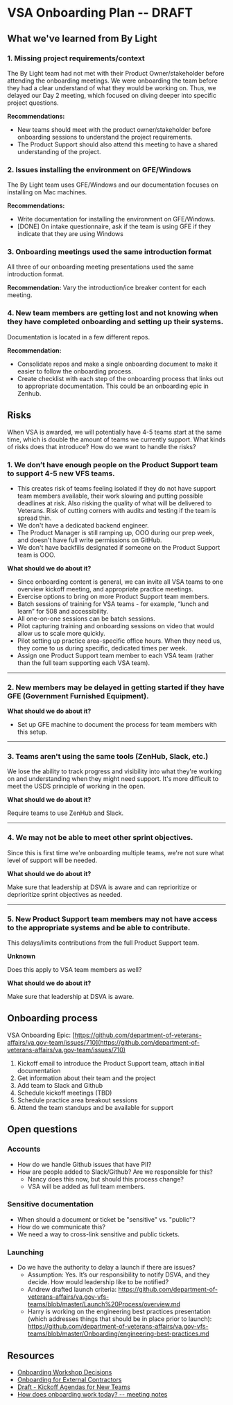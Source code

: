 # VSA Onboarding Plan -- DRAFT

## What we've learned from By Light
### 1. Missing project requirements/context
The By Light team had not met with their Product Owner/stakeholder before attending the onboarding meetings. We were onboarding the team before they had a clear understand of what they would be working on. Thus, we delayed our Day 2 meeting, which focused on diving deeper into specific project questions.

**Recommendations:** 

* New teams should meet with the product owner/stakeholder before onboarding sessions to understand the project requirements. 
* The Product Support should also attend this meeting to have a shared understanding of the project.

### 2. Issues installing the environment on GFE/Windows
The By Light team uses GFE/Windows and our documentation focuses on installing on Mac machines. 

**Recommendations:** 

* Write documentation for installing the environment on GFE/Windows.
* [DONE] On intake questionnaire, ask if the team is using GFE if they indicate that they are using Windows

### 3. Onboarding meetings used the same introduction format
All three of our onboarding meeting presentations used the same introduction format.

**Recommendation:**
Vary the introduction/ice breaker content for each meeting. 

### 4. New team members are getting lost and not knowing when they have completed onboarding and setting up their systems.
Documentation is located in a few different repos.

**Recommendation:**

* Consolidate repos and make a single onboarding document to make it easier to follow the onboarding process.
* Create checklist with each step of the onboarding process that links out to appropriate documentation. This could be an onboarding epic in Zenhub.


## Risks
When VSA is awarded, we will potentially have 4-5 teams start at the same time, which is double the amount of teams we currently support. What kinds of risks does that introduce? How do we want to handle the risks?


### 1. We don’t have enough people on the Product Support team to support 4-5 new VFS teams.  

* This creates risk of teams feeling isolated if they do not have support team members available, their work slowing and putting possible deadlines at risk. Also risking the quality of what will be delivered to Veterans. Risk of cutting corners with audits and testing if the team is spread thin.
* We don't have a dedicated backend engineer.
* The Product Manager is still ramping up, OOO during our prep week, and doesn't have full write permissions on GitHub. 
* We don't have backfills designated if someone on the Product Support team is OOO.

**What should we do about it?**

- Since onboarding content is general, we can invite all VSA teams to one overview kickoff meeting, and appropriate practice meetings.
- Exercise options to bring on more Product Support team members.  
- Batch sessions of training for VSA teams - for example, “lunch and learn” for 508 and accessibility. 
- All one-on-one sessions can be batch sessions.
- Pilot capturing training and onboarding sessions on video that would allow us to scale more quickly. 
- Pilot setting up practice area-specific office hours. When they need us, they come to us during specific, dedicated times per week.
- Assign one Product Support team member to each VSA team (rather than the full team supporting each VSA team).

---

### 2.  New members may be delayed in getting started if they have GFE (Government Furnished Equipment).

**What should we do about it?**

* Set up GFE machine to document the process for team members with this setup.

---

### 3. Teams aren't using the same tools (ZenHub, Slack, etc.)

We lose the ability to track progress and visibility into what they're working on and understanding when they might need support. It's more difficult to meet the USDS principle of working in the open. 

**What should we do about it?**

Require teams to use ZenHub and Slack.

---

### 4. We may not be able to meet other sprint objectives.

Since this is first time we're onboarding multiple teams, we're not sure what level of support will be needed. 

**What should we do about it?**

Make sure that leadership at DSVA is aware and can reprioritize or deprioritize sprint objectives as needed.

---

### 5. New Product Support team members may not have access to the appropriate systems and be able to contribute.

This delays/limits contributions from the full Product Support team.

**Unknown**

Does this apply to VSA team members as well?

**What should we do about it?**

Make sure that leadership at DSVA is aware.



## Onboarding process
VSA Onboarding Epic: [https://github.com/department-of-veterans-affairs/va.gov-team/issues/710](https://github.com/department-of-veterans-affairs/va.gov-team/issues/710)

1. Kickoff email to introduce the Product Support team, attach initial documentation
1. Get information about their team and the project
1. Add team to Slack and Github
1. Schedule kickoff meetings (TBD)
1. Schedule practice area breakout sessions
1. Attend the team standups and be available for support


## Open questions

### Accounts
* How do we handle Github issues that have PII?
* How are people added to Slack/Github? Are we responsible for this? 
   * Nancy does this now, but should this process change?
   * VSA will be added as full team members.
   
### Sensitive documentation
* When should a document or ticket be "sensitive" vs. "public"?
* How do we communicate this?
* We need a way to cross-link sensitive and public tickets.
   
### Launching
* Do we have the authority to delay a launch if there are issues? 
   * Assumption: Yes. It’s our responsibility to notify DSVA, and they decide. How would leadership like to be notified?
   * Andrew drafted launch criteria: https://github.com/department-of-veterans-affairs/va.gov-vfs-teams/blob/master/Launch%20Process/overview.md
   * Harry is working on the engineering best practices presentation (which addresses things that should be in place prior to launch): https://github.com/department-of-veterans-affairs/va.gov-vfs-teams/blob/master/Onboarding/engineering-best-practices.md


## Resources
* [Onboarding Workshop Decisions](https://github.com/department-of-veterans-affairs/va.gov-team/blob/master/Platform/Teams/Product%20Support/Intake/June%202019%20MVP%20Workshop/decisions.md)
* [Onboarding for External Contractors](https://github.com/department-of-veterans-affairs/va.gov-vfs-teams/tree/master/Onboarding)
* [Draft - Kickoff Agendas for New Teams](https://github.com/department-of-veterans-affairs/va.gov-team/blob/master/Platform/Onboarding/New%20VFS%20Team%20Kickoff%20Template.md)
* [How does onboarding work today? -- meeting notes](https://github.com/department-of-veterans-affairs/va.gov-team/blob/master/Platform/Teams/Product%20Support/Intake/June%202019%20MVP%20Workshop/Running%20Notes.md)


